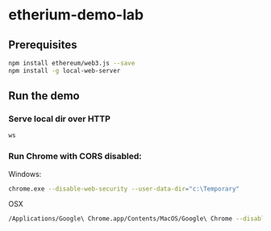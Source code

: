 # etherium-demo-lab

## Prerequisites

```sh
npm install ethereum/web3.js --save
npm install -g local-web-server
```

## Run the demo

### Serve local dir over HTTP
```sh
ws
```

### Run Chrome with CORS disabled:

Windows:
```sh
chrome.exe --disable-web-security --user-data-dir="c:\Temporary"
```

OSX
```sh
/Applications/Google\ Chrome.app/Contents/MacOS/Google\ Chrome --disable-web-security --user-data-dir=~/tmp
```

